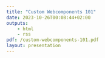 ```yaml
---
title: "Custom Webcomponents 101"
date: 2023-10-26T00:08:44+02:00
outputs:
    - html
    - rss
pdf: /custom-webcomponents-101.pdf
layout: presentation
---
```



